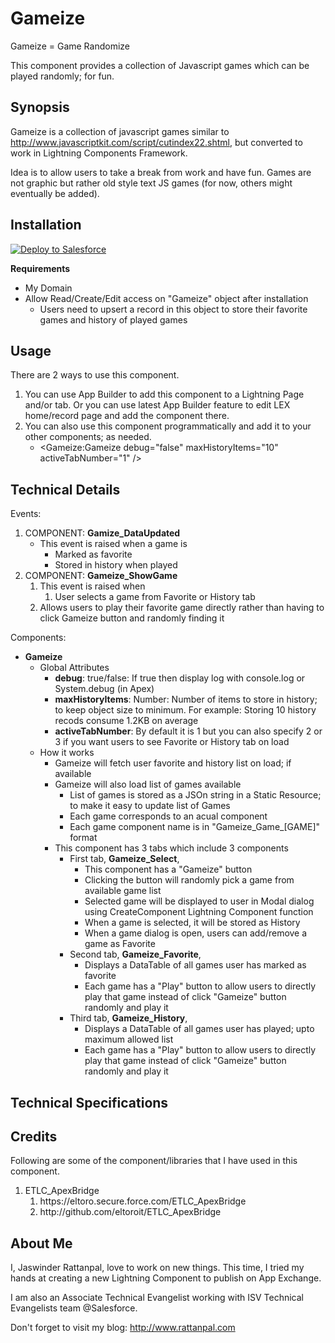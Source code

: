 # Gameize
Gameize = Game Randomize

This component provides a collection of Javascript games which can be played randomly; for fun.

## Synopsis
Gameize is a collection of javascript games similar to http://www.javascriptkit.com/script/cutindex22.shtml, but converted to work in Lightning Components Framework. 
 
Idea is to allow users to take a break from work and have fun. Games are not graphic but rather old style text JS games (for now, others might eventually be added).  

## Installation
<a href="https://githubsfdeploy.herokuapp.com?owner=jrattanpal&repo=Gameize">
  <img alt="Deploy to Salesforce" src="https://raw.githubusercontent.com/afawcett/githubsfdeploy/master/deploy.png">
</a>

**Requirements**
<ul>
    <li>My Domain</li>
    <li>Allow Read/Create/Edit access on "Gameize" object after installation
        <ul>
            <li>Users need to upsert a record in this object to store their favorite games and history of played games</li>
        </ul>
    </li>
</ul>

## Usage ##
There are 2 ways to use this component. 
<ol>
    <li>You can use App Builder to add this component to a Lightning Page and/or tab. Or you can use latest App Builder feature to edit LEX home/record page and add the component there.</li>
    <li>You can also use this component programmatically and add it to your other components; as needed.
        <ul><li>&lt;Gameize:Gameize debug="false" maxHistoryItems="10" activeTabNumber="1" /&gt;</li></ul>
    </li>
</ol>

## Technical Details ##
Events:
<ol>
	<li>COMPONENT: <strong>Gamize_DataUpdated</strong>
	<ul>
		<li>This event is raised when a game is
		<ul>
			<li>Marked as favorite</li>
			<li>Stored in history when played</li>
		</ul>
		</li>
	</ul>
	</li>
	<li>COMPONENT: <strong>Gameize_ShowGame</strong>
	<ol>
		<li>This event is raised when
		<ol>
			<li>User selects a game from Favorite or History tab</li>
		</ol>
		</li>
		<li>Allows users to play their favorite game directly rather than having to click Gameize button and randomly finding it</li>
	</ol>
	</li>
</ol>

    



Components:
<ul>
	<li><strong>Gameize</strong>
	<ul>
		<li>Global Attributes
		<ul>
			<li><strong>debug</strong>: true/false: If true then display log with console.log or System.debug (in Apex)</li>
			<li><strong>maxHistoryItems</strong>: Number: Number of items to store in history; to keep object size to minimum. For example: Storing 10 history recods consume 1.2KB on average</li>
			<li><strong>activeTabNumber</strong>: By default it is 1 but you can also specify 2 or 3 if you want users to see Favorite or History tab on load</li>
		</ul>
		</li>
		<li>How it works
		<ul>
			<li>Gameize will fetch user favorite and history list on load; if available</li>
			<li>Gameize will also load list of games available
			<ul>
				<li>List of games is stored as a JSOn string in a Static Resource; to make it easy to update list of Games</li>
				<li>Each game corresponds to an acual component</li>
				<li>Each game component name is in &quot;Gameize_Game_[GAME]&quot; format</li>
			</ul>
			</li>
			<li>This component has 3 tabs which include 3 components
			<ul>
				<li>First tab, <strong>Gameize_Select</strong>,
				<ul>
					<li>This component has a &quot;Gameize&quot; button</li>
					<li>Clicking the button will randomly pick a game from available game list</li>
					<li>Selected game will be displayed to user in Modal dialog using CreateComponent Lightning Component function</li>
					<li>When a game is selected, it will be stored as History</li>
					<li>When a game dialog is open, users can add/remove a game as Favorite</li>
				</ul>
				</li>
				<li>Second tab, <strong>Gameize_Favorite</strong>,
				<ul>
					<li>Displays a DataTable of all games user has marked as favorite</li>
					<li>Each game has a &quot;Play&quot; button to allow users to directly play that game instead of click &quot;Gameize&quot; button randomly and play it</li>
				</ul>
				</li>
				<li>Third tab, <strong>Gameize_History</strong>,
				<ul>
					<li>Displays a DataTable of all games user has played; upto maximum allowed list</li>
					<li>Each game has a &quot;Play&quot; button to allow users to directly play that game instead of click &quot;Gameize&quot; button randomly and play it</li>
				</ul>
				</li>
			</ul>
			</li>
		</ul>
		</li>
	</ul>
	</li>
</ul>


## Technical Specifications ##


## Credits
Following are some of the component/libraries that I have used in this component. 

<ol>
    <li>ETLC_ApexBridge
        <ol>
            <li>https://eltoro.secure.force.com/ETLC_ApexBridge</li>
            <li>http://github.com/eltoroit/ETLC_ApexBridge</li>
        </ol>
    </li>
</ol>

## About Me
I, Jaswinder Rattanpal,  love to work on new things. This time, I tried my hands at creating a new Lightning Component to publish on App Exchange.

I am also an Associate Technical Evangelist working with ISV Technical Evangelists team @Salesforce.

Don't forget to visit my blog: http://www.rattanpal.com